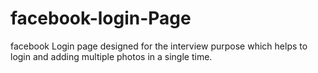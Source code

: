 # facebook-login-Page
facebook Login page designed for the interview purpose which helps to login and adding multiple photos in a single time.

